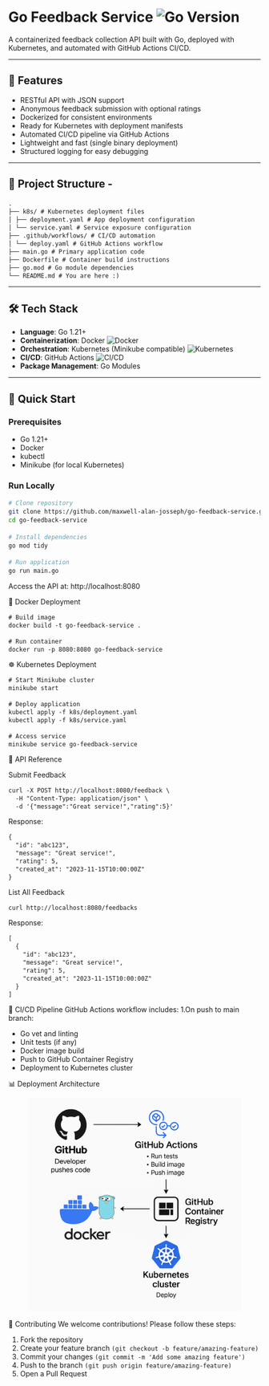 # Go Feedback Service ![Go Version](https://img.shields.io/badge/Go-1.21+-brightgreen)

A containerized feedback collection API built with Go, deployed with Kubernetes, and automated with GitHub Actions CI/CD.

---

## 🚀 Features

- RESTful API with JSON support
- Anonymous feedback submission with optional ratings
- Dockerized for consistent environments
- Ready for Kubernetes with deployment manifests
- Automated CI/CD pipeline via GitHub Actions
- Lightweight and fast (single binary deployment)
- Structured logging for easy debugging

---

## 📁 Project Structure - 
```
.
├── k8s/ # Kubernetes deployment files
│ ├── deployment.yaml # App deployment configuration
│ └── service.yaml # Service exposure configuration
├── .github/workflows/ # CI/CD automation
│ └── deploy.yaml # GitHub Actions workflow
├── main.go # Primary application code
├── Dockerfile # Container build instructions
├── go.mod # Go module dependencies
└── README.md # You are here :)

```

---

## 🛠️ Tech Stack

- **Language**: Go 1.21+
- **Containerization**: Docker ![Docker](https://img.shields.io/badge/Docker-ready-blue)
- **Orchestration**: Kubernetes (Minikube compatible) ![Kubernetes](https://img.shields.io/badge/Kubernetes-compatible-blue)
- **CI/CD**: GitHub Actions ![CI/CD](https://img.shields.io/badge/CI%2FCD-GitHub%20Actions-yellow)
- **Package Management**: Go Modules

---

## 🏁 Quick Start

### Prerequisites

- Go 1.21+
- Docker
- kubectl
- Minikube (for local Kubernetes)

### Run Locally

```bash
# Clone repository
git clone https://github.com/maxwell-alan-josseph/go-feedback-service.git
cd go-feedback-service

# Install dependencies
go mod tidy

# Run application
go run main.go
```

Access the API at: http://localhost:8080

🐳 Docker Deployment
```
# Build image
docker build -t go-feedback-service .

# Run container
docker run -p 8080:8080 go-feedback-service
```
☸️ Kubernetes Deployment
```
# Start Minikube cluster
minikube start

# Deploy application
kubectl apply -f k8s/deployment.yaml
kubectl apply -f k8s/service.yaml

# Access service
minikube service go-feedback-service
```
📡 API Reference

Submit Feedback
```
curl -X POST http://localhost:8080/feedback \
  -H "Content-Type: application/json" \
  -d '{"message":"Great service!","rating":5}'
```
Response:
```
{
  "id": "abc123",
  "message": "Great service!",
  "rating": 5,
  "created_at": "2023-11-15T10:00:00Z"
}
```
List All Feedback
```
curl http://localhost:8080/feedbacks
```
Response:
```
[
  {
    "id": "abc123",
    "message": "Great service!",
    "rating": 5,
    "created_at": "2023-11-15T10:00:00Z"
  }
]
```

🔄 CI/CD Pipeline
GitHub Actions workflow includes:
1.On push to main branch:
  - Go vet and linting
  - Unit tests (if any)
  - Docker image build
  - Push to GitHub Container Registry
  - Deployment to Kubernetes cluster

📊 Deployment Architecture

<p align="center">
  <a href="./docs/ci-cd-flow.png">
    <img src="./docs/ci-cd-flow.png" width="425"/>
  </a>
</p>


🤝 Contributing
We welcome contributions! Please follow these steps:
1. Fork the repository
2. Create your feature branch ```(git checkout -b feature/amazing-feature)```
3. Commit your changes ```(git commit -m 'Add some amazing feature')```
4. Push to the branch ```(git push origin feature/amazing-feature)```
5. Open a Pull Request

